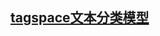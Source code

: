 ## [tagspace文本分类模型](https://github.com/PaddlePaddle/PaddleRec/tree/master/models/contentunderstanding/tagspace/readme.md)